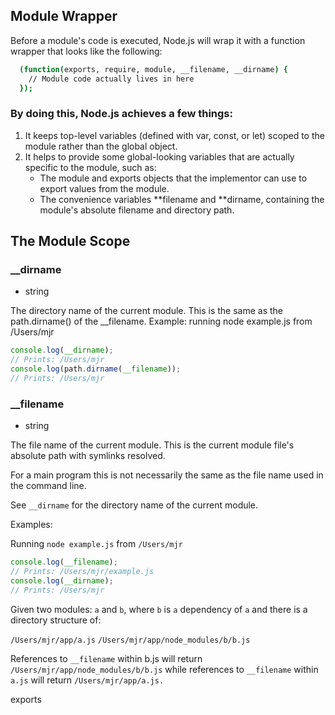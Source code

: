 ## Module Wrapper

Before a module's code is executed, Node.js will wrap it with a function wrapper that looks like the following:

```bash
  (function(exports, require, module, __filename, __dirname) {
    // Module code actually lives in here
  });
```

### By doing this, Node.js achieves a few things:

1. It keeps top-level variables (defined with var, const, or let) scoped to the module rather than the global object.
2. It helps to provide some global-looking variables that are actually specific to the module, such as:
   - The module and exports objects that the implementor can use to export values from the module.
   - The convenience variables **filename and **dirname, containing the module's absolute filename and directory path.

## The Module Scope

### \_\_dirname

- string

The directory name of the current module. This is the same as the path.dirname() of the \_\_filename.
Example: running node example.js from /Users/mjr

```js
console.log(__dirname);
// Prints: /Users/mjr
console.log(path.dirname(__filename));
// Prints: /Users/mjr
```

### \_\_filename

- string

The file name of the current module. This is the current module file's absolute path with symlinks resolved.

For a main program this is not necessarily the same as the file name used in the command line.

See `__dirname` for the directory name of the current module.

Examples:

Running `node example.js` from `/Users/mjr`

```js
console.log(__filename);
// Prints: /Users/mjr/example.js
console.log(__dirname);
// Prints: /Users/mjr
```

Given two modules: `a` and `b`, where `b` is `a` dependency of `a` and there is a directory structure of:

`/Users/mjr/app/a.js`
`/Users/mjr/app/node_modules/b/b.js`

References to `__filename` within b.js will return `/Users/mjr/app/node_modules/b/b.js` while references to `__filename` within `a.js` will return `/Users/mjr/app/a.js.`

exports
